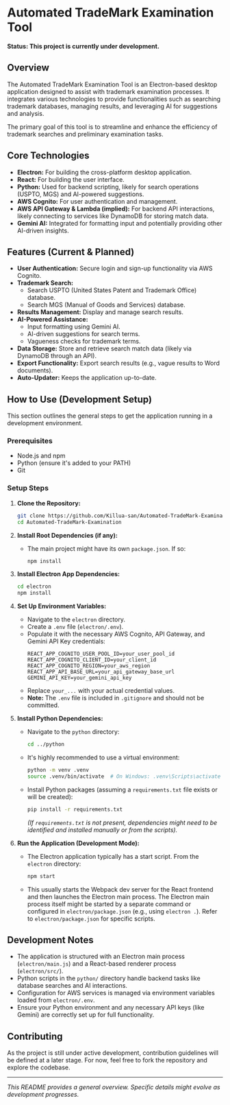 # Automated TradeMark Examination Tool

**Status: This project is currently under development.**

## Overview

The Automated TradeMark Examination Tool is an Electron-based desktop application designed to assist with trademark examination processes. It integrates various technologies to provide functionalities such as searching trademark databases, managing results, and leveraging AI for suggestions and analysis.

The primary goal of this tool is to streamline and enhance the efficiency of trademark searches and preliminary examination tasks.

## Core Technologies

*   **Electron:** For building the cross-platform desktop application.
*   **React:** For building the user interface.
*   **Python:** Used for backend scripting, likely for search operations (USPTO, MGS) and AI-powered suggestions.
*   **AWS Cognito:** For user authentication and management.
*   **AWS API Gateway & Lambda (implied):** For backend API interactions, likely connecting to services like DynamoDB for storing match data.
*   **Gemini AI:** Integrated for formatting input and potentially providing other AI-driven insights.

## Features (Current & Planned)

*   **User Authentication:** Secure login and sign-up functionality via AWS Cognito.
*   **Trademark Search:**
    *   Search USPTO (United States Patent and Trademark Office) database.
    *   Search MGS (Manual of Goods and Services) database.
*   **Results Management:** Display and manage search results.
*   **AI-Powered Assistance:**
    *   Input formatting using Gemini AI.
    *   AI-driven suggestions for search terms.
    *   Vagueness checks for trademark terms.
*   **Data Storage:** Store and retrieve search match data (likely via DynamoDB through an API).
*   **Export Functionality:** Export search results (e.g., vague results to Word documents).
*   **Auto-Updater:** Keeps the application up-to-date.

## How to Use (Development Setup)

This section outlines the general steps to get the application running in a development environment.

### Prerequisites

*   Node.js and npm
*   Python (ensure it's added to your PATH)
*   Git

### Setup Steps

1.  **Clone the Repository:**
    ```bash
    git clone https://github.com/Killua-san/Automated-TradeMark-Examination.git
    cd Automated-TradeMark-Examination
    ```

2.  **Install Root Dependencies (if any):**
    *   The main project might have its own `package.json`. If so:
        ```bash
        npm install
        ```

3.  **Install Electron App Dependencies:**
    ```bash
    cd electron
    npm install
    ```

4.  **Set Up Environment Variables:**
    *   Navigate to the `electron` directory.
    *   Create a `.env` file (`electron/.env`).
    *   Populate it with the necessary AWS Cognito, API Gateway, and Gemini API Key credentials:
        ```env
        REACT_APP_COGNITO_USER_POOL_ID=your_user_pool_id
        REACT_APP_COGNITO_CLIENT_ID=your_client_id
        REACT_APP_COGNITO_REGION=your_aws_region
        REACT_APP_API_BASE_URL=your_api_gateway_base_url
        GEMINI_API_KEY=your_gemini_api_key
        ```
    *   Replace `your_...` with your actual credential values.
    *   **Note:** The `.env` file is included in `.gitignore` and should not be committed.

5.  **Install Python Dependencies:**
    *   Navigate to the `python` directory:
        ```bash
        cd ../python 
        ```
    *   It's highly recommended to use a virtual environment:
        ```bash
        python -m venv .venv
        source .venv/bin/activate  # On Windows: .venv\Scripts\activate
        ```
    *   Install Python packages (assuming a `requirements.txt` file exists or will be created):
        ```bash
        pip install -r requirements.txt 
        ```
        *(If `requirements.txt` is not present, dependencies might need to be identified and installed manually or from the scripts).*

6.  **Run the Application (Development Mode):**
    *   The Electron application typically has a start script. From the `electron` directory:
        ```bash
        npm start 
        ```
    *   This usually starts the Webpack dev server for the React frontend and then launches the Electron main process. The Electron main process itself might be started by a separate command or configured in `electron/package.json` (e.g., using `electron .`). Refer to `electron/package.json` for specific scripts.

## Development Notes

*   The application is structured with an Electron main process (`electron/main.js`) and a React-based renderer process (`electron/src/`).
*   Python scripts in the `python/` directory handle backend tasks like database searches and AI interactions.
*   Configuration for AWS services is managed via environment variables loaded from `electron/.env`.
*   Ensure your Python environment and any necessary API keys (like Gemini) are correctly set up for full functionality.

## Contributing

As the project is still under active development, contribution guidelines will be defined at a later stage. For now, feel free to fork the repository and explore the codebase.

---

*This README provides a general overview. Specific details might evolve as development progresses.*
